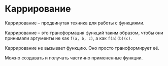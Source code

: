 # Каррирование

Каррирование – продвинутая техника для работы с функциями.

Каррирование – это трансформация функций таким образом, чтобы они принимали аргументы не как `f(a, b, c)`, а как `f(a)(b)(c)`.

Каррирование не вызывает функцию. Оно просто трансформирует её.

Можно создавать и получать частично примененные функции.

